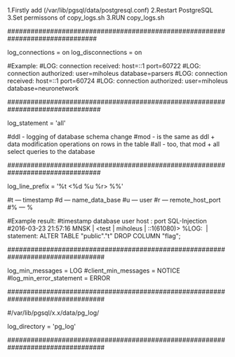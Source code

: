 
1.Firstly add (/var/lib/pgsql/data/postgresql.conf)
2.Restart PostgreSQL
3.Set permissons of copy_logs.sh
3.RUN copy_logs.sh
 
###############################################################################

log_connections = on
log_disconnections = on

#Example:
#LOG: connection received: host=::1 port=60722
#LOG: connection authorized: user=miholeus database=parsers
#LOG: connection received: host=::1 port=60724
#LOG: connection authorized: user=miholeus database=neuronetwork

################################################################################

log_statement = 'all'

#ddl - logging of database schema change
#mod - is the same as ddl + data modification operations on rows in the table
#all - too, that mod + all select queries to the database

################################################################################

log_line_prefix = '%t &lt;%d %u %r&gt; %%'

#t — timestamp
#d — name_data_base
#u — user
#r — remote_host_port
#% — %

#Example result:
#timestamp           database     user      host : port                  SQL-Injection
#2016-03-23 21:57:16 MNSK | &lt;test | miholeus | ::1(61080)&gt; %LOG:&nbsp; | statement: ALTER TABLE "public"."t" DROP COLUMN "flag";

#################################################################################

log_min_messages = LOG
#client_min_messages = NOTICE
#log_min_error_statement = ERROR

#################################################################################

#/var/lib/pgsql/x.x/data/pg_log/

log_directory = 'pg_log'

#################################################################################
